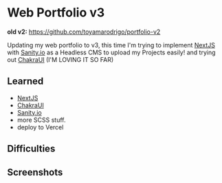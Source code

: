 # Web Portfolio v3

**old v2:** <https://github.com/toyamarodrigo/portfolio-v2>

Updating my web portfolio to v3, this time I'm trying to implement [NextJS]([www.nextjs.com](https://nextjs.org/)) with [Sanity.io](https://www.sanity.io/) as a Headless CMS to upload my Projects easily! and trying out [ChakraUI](https://chakra-ui.com/) (I'M LOVING IT SO FAR)

## Learned

* [NextJS]([www.nextjs.com](https://nextjs.org/))
* [ChakraUI](https://chakra-ui.com/)
* [Sanity.io](https://www.sanity.io/)
* more SCSS stuff.
* deploy to Vercel
  
## Difficulties

## Screenshots
